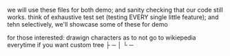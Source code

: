 we will use these files for both demo; and sanity checking that our code still works.
think of exhaustive test set (testing EVERY single little feature); and tehn selectively, we'll showcase some of these for demo


for those interested: drawign characters as to not go to wikiepedia everytime if you want custom tree
        ├ ─
        │
        └ ─
  